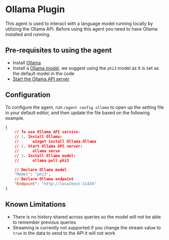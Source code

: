 # Ollama Plugin

This agent is used to interact with a language model running locally by utilizing the Ollama API. Before using
this agent you need to have Ollama installed and running.

## Pre-requisites to using the agent

- Install [Ollama](https://github.com/ollama/ollama)
- Install a [Ollama model](https://github.com/ollama/ollama?tab=readme-ov-file#model-library), we suggest using the `phi3` model as it is set as the default model in the code
- [Start the Ollama API server](https://github.com/ollama/ollama?tab=readme-ov-file#start-ollama)

## Configuration

To configure the agent, run `/agent config ollama` to open up the setting file in your default editor, and then update the file based on the following example.

```json
{
	// To use Ollama API service:
	// 1. Install Ollama:
	//      winget install Ollama.Ollama
	// 2. Start Ollama API server:
	//      ollama serve
	// 3. Install Ollama model:
	//      ollama pull phi3

	// Declare Ollama model
	"Model": "phi3",
	// Declare Ollama endpoint
	"Endpoint": "http://localhost:11434"
}
```

## Known Limitations

- There is no history shared across queries so the model will not be able to remember previous
  queries
- Streaming is currently not supported if you change the stream value to `true` in the data to send
  to the API it will not work
